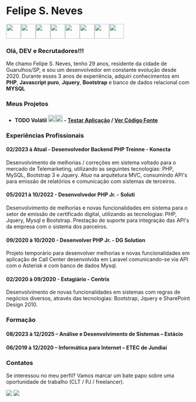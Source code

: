 # Felipe S. Neves 
<img loading="lazy" src="https://cdn.jsdelivr.net/gh/devicons/devicon/icons/php/php-original.svg" width="40" height="40"/><img loading="lazy" src="https://cdn.jsdelivr.net/gh/devicons/devicon/icons/mysql/mysql-original-wordmark.svg" width="40" height="40"/><img loading="lazy" src="https://cdn.jsdelivr.net/gh/devicons/devicon/icons/javascript/javascript-original.svg" width="40" height="40"/><img loading="lazy" src="https://cdn.jsdelivr.net/gh/devicons/devicon/icons/jquery/jquery-original-wordmark.svg" width="40" height="40"/><img loading="lazy" src="https://cdn.jsdelivr.net/gh/devicons/devicon/icons/html5/html5-original-wordmark.svg" width="40" height="40"/><img loading="lazy" src="https://cdn.jsdelivr.net/gh/devicons/devicon/icons/css3/css3-original-wordmark.svg" width="40" height="40"/><img loading="lazy" src="https://cdn.jsdelivr.net/gh/devicons/devicon/icons/bootstrap/bootstrap-original.svg" width="40" height="40"/><img loading="lazy" src="https://cdn.jsdelivr.net/gh/devicons/devicon/icons/git/git-original-wordmark.svg" width="40" height="40"/>

### Olá, DEV e Recrutadores!!!

Me chamo Felipe S. Neves, tenho 29 anos, residente da cidade de Guarulhos/SP, e sou um desenvolvedor em constante evolução desde 2020. Durante esses 3 anos de experiência, adquiri conhecimentos em **PHP**, **Javascript puro**, **Jquery**, **Bootstrap** e banco de dados relacional com **MYSQL**

### Meus Projetos
* #### TODO Volátil <img loading="lazy" src="https://cdn.jsdelivr.net/gh/devicons/devicon/icons/javascript/javascript-original.svg" width="20" height="20"/><img loading="lazy" src="https://cdn.jsdelivr.net/gh/devicons/devicon/icons/bootstrap/bootstrap-original.svg" width="20" height="20"/> - [Testar Aplicação](https://nevessfelipe.github.io/Lista_Atividades_Volatil/) / [Ver Código Fonte](https://github.com/NevesSFelipe/Lista_Atividades_Volatil)

### Experiências Profissionais
#### 02/2023 à Atual - Desenvolvedor Backend PHP Treinne - Konecta
Desenvolvimento de melhorias / correções em sistema voltado para o mercado de Telemarketing, utilizando as seguintes tecnologias: PHP, MySQL, Bootstrap 3 e Jquery. Atuo na arquitetura MVC, consumindo API's para emissão de relatórios e comunicação com sistemas de terceiros.

#### 05/2021 à 10/2022 - Desenvolvedor PHP Jr. - Soluti
Desenvolvimento de melhorias e novas funcionalidades em sistema para o setor de emissão de certificado digital, utilizando as tecnologias: PHP, Jquery, Mysql e Bootstrap. Prestação de suporte para integração das API's da empresa com o sistema dos parceiros.

#### 09/2020 à 10/2020 - Desenvolver PHP Jr. - DG Solution
Projeto temporário para desenvolver melhorias e novas funcionalidades em aplicação de Call Center desenvolvida em Laravel comunicando-se via API com o Asterisk e com banco de dados
Mysql.

#### 02/2020 à 09/2020 - Estagiário - Centrix
Desenvolvimento de novas funcionalidades em sistemas com regras de negócios diversos, através das tecnologias: Bootstrap, Jquery e SharePoint Design 2010.

### Formação
#### 08/2023 à 12/2025 – Análise e Desenvolvimento de Sistemas – Estácio
#### 06/2019 à 12/2020 – Informática para Internet – ETEC de Jundiaí

### Contatos
Se interessou no meu perfil? Vamos marcar um bate papo sobre uma oportunidade de trabalho (CLT / PJ / freelancer).
<div>
  <a href = "mailto:felipe.s.neves@outlook.com"><img loading="lazy" src="https://img.shields.io/badge/Microsoft_Outlook-0078D4?style=for-the-badge&logo=microsoft-outlook&logoColor=white" target="_blank"></a>
  <a href="https://www.linkedin.com/in/felipe-s-neves-5858aa281/" target="_blank"><img loading="lazy" src="https://img.shields.io/badge/-LinkedIn-%230077B5?style=for-the-badge&logo=linkedin&logoColor=white" target="_blank"></a>   
</div>

